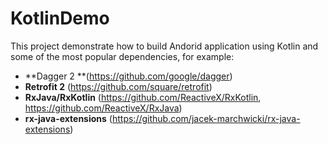 KotlinDemo
=====================

This project demonstrate how to build Andorid application using Kotlin and some of the most popular dependencies, for example:

* **Dagger 2 **(https://github.com/google/dagger)
* **Retrofit 2** (https://github.com/square/retrofit)
* **RxJava/RxKotlin** (https://github.com/ReactiveX/RxKotlin, https://github.com/ReactiveX/RxJava)
* **rx-java-extensions** (https://github.com/jacek-marchwicki/rx-java-extensions)
